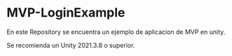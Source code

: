 # MVP-LoginExample

En este Repository se encuentra un ejemplo de aplicacion de MVP en unity.

Se recomienda un Unity 2021.3.8 o superior.
